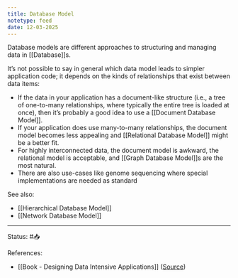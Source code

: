 ```yaml
---
title: Database Model
notetype: feed
date: 12-03-2025
---
```

Database models are different approaches to structuring and managing data in [[Database]]s.

It’s not possible to say in general which data model leads to simpler application code; it depends on the kinds of relationships that exist between data items:
- If the data in your application has a document-like structure (i.e., a tree of one-to-many relationships, where typically the entire tree is loaded at once), then it’s probably a good idea to use a [[Document Database Model]].
- If your application does use many-to-many relationships, the document model becomes less appealing and [[Relational Database Model]] might be a better fit.
- For highly interconnected data, the document model is awkward, the relational model is acceptable, and [[Graph Database Model]]s are the most natural.
- There are also use-cases like genome sequencing where special implementations are needed as standard

See also:
- [[Hierarchical Database Model]]
- [[Network Database Model]]

-----

Status: #📥

References:
-  [[Book - Designing Data Intensive Applications]] ([Source](https://www.amazon.com/Designing-Data-Intensive-Applications-Reliable-Maintainable/dp/1449373321))
